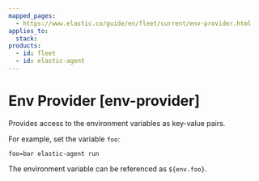 ```yaml
---
mapped_pages:
  - https://www.elastic.co/guide/en/fleet/current/env-provider.html
applies_to:
  stack:
products:
  - id: fleet
  - id: elastic-agent
---
```


# Env Provider [env-provider]

Provides access to the environment variables as key-value pairs.

For example, set the variable `foo`:

```shell
foo=bar elastic-agent run
```

The environment variable can be referenced as `${env.foo}`.


